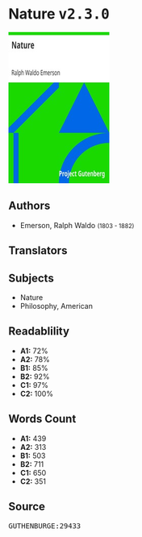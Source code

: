 # Nature <kbd>v2.3.0</kbd>

![](./cover.medium.jpg "")

## Authors


 - Emerson, Ralph Waldo <small>(1803 - 1882)</small>

## Translators



## Subjects


 - Nature
 - Philosophy, American

## Readablility


 - **A1:** 72%
 - **A2:** 78%
 - **B1:** 85%
 - **B2:** 92%
 - **C1:** 97%
 - **C2:** 100%

## Words Count


 - **A1:** 439
 - **A2:** 313
 - **B1:** 503
 - **B2:** 711
 - **C1:** 650
 - **C2:** 351

## Source


<kbd>GUTHENBURGE:29433</kbd>
